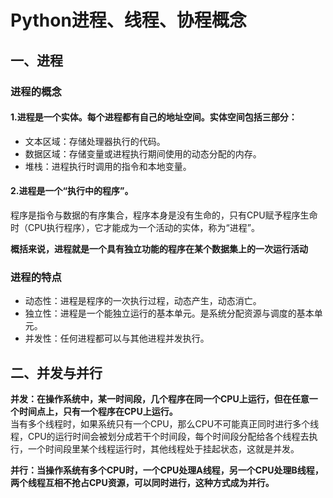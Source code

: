 # Python进程、线程、协程概念
## 一、进程
### 进程的概念
#### 1.进程是一个实体。每个进程都有自己的地址空间。实体空间包括三部分：
* 文本区域：存储处理器执行的代码。</br>
* 数据区域：存储变量或进程执行期间使用的动态分配的内存。</br>
* 堆栈：进程执行时调用的指令和本地变量。</br>
#### 2.进程是一个“执行中的程序”。
程序是指令与数据的有序集合，程序本身是没有生命的，只有CPU赋予程序生命时（CPU执行程序），它才能成为一个活动的实体，称为“进程”。

**概括来说，进程就是一个具有独立功能的程序在某个数据集上的一次运行活动**

### 进程的特点
* 动态性：进程是程序的一次执行过程，动态产生，动态消亡。</br>
* 独立性：进程是一个能独立运行的基本单元。是系统分配资源与调度的基本单元。</br>
* 并发性：任何进程都可以与其他进程并发执行。</br>

## 二、并发与并行
**并发：在操作系统中，某一时间段，几个程序在同一个CPU上运行，但在任意一个时间点上，只有一个程序在CPU上运行。**</br>
当有多个线程时，如果系统只有一个CPU，那么CPU不可能真正同时进行多个线程，CPU的运行时间会被划分成若干个时间段，每个时间段分配给各个线程去执行，一个时间段里某个线程运行时，其他线程处于挂起状态，这就是并发。

**并行：当操作系统有多个CPU时，一个CPU处理A线程，另一个CPU处理B线程，两个线程互相不抢占CPU资源，可以同时进行，这种方式成为并行。**</br>

